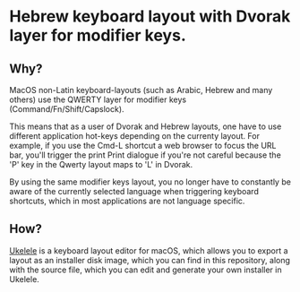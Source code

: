 # Hebrew keyboard layout with Dvorak layer for modifier keys.

## Why?

MacOS non-Latin keyboard-layouts (such as Arabic, Hebrew and many others) use the QWERTY layer for modifier keys (Command/Fn/Shift/Capslock).


This means that as a user of Dvorak and Hebrew layouts, one have to use different application hot-keys depending on the currenty layout. For example, if you use the Cmd-L shortcut a web browser to focus the URL bar, you'll trigger the print Print dialogue if you're not careful because the 'P' key in the Qwerty layout maps to 'L' in Dvorak.



By using the same modifier keys layout, you no longer have to constantly be aware of the currently selected language when triggering keyboard shortcuts, which in most applications are not language specific.

## How?

[Ukelele](https://software.sil.org/ukelele/) is a keyboard layout editor for macOS, which allows you to export a layout as an installer disk image, which you can find in this repository, along with the source file, which you can edit and generate your own installer in Ukelele.
